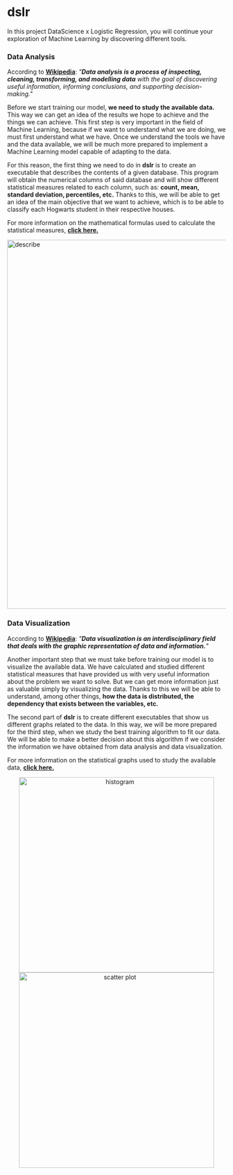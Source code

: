 # dslr
In this project DataScience x Logistic Regression, you will continue your exploration of Machine Learning by discovering different tools.

### Data Analysis
According to **[Wikipedia](https://en.wikipedia.org/wiki/Data_analysis)**: *"**Data analysis is a process of inspecting, cleaning, transforming, and modelling data** with the goal of discovering useful information, informing conclusions, and supporting decision-making."*<br>

Before we start training our model, **we need to study the available data.** This way we can get an idea of the results we hope to achieve and the things we can achieve. This first step is very important in the field of Machine Learning, because if we want to understand what we are doing, we must first understand what we have. Once we understand the tools we have and the data available, we will be much more prepared to implement a Machine Learning model capable of adapting to the data.<br>

For this reason, the first thing we need to do in **dslr** is to create an executable that describes the contents of a given database. This program will obtain the numerical columns of said database and will show different statistical measures related to each column, such as: **count, mean, standard deviation, percentiles, etc.** Thanks to this, we will be able to get an idea of the main objective that we want to achieve, which is to be able to classify each Hogwarts student in their respective houses.<br>

For more information on the mathematical formulas used to calculate the statistical measures, **[click here.](https://github.com/pgomez-a/dslr/tree/main/data_analysis)**

<img align="center" width="850" alt="describe" src="https://user-images.githubusercontent.com/74931024/173954822-fcbd2b72-fb09-48cb-a16e-a792dcb1197d.png">

### Data Visualization
According to **[Wikipedia](https://en.wikipedia.org/wiki/Data_and_information_visualization)**: *"**Data visualization is an interdisciplinary field that deals with the graphic representation of data and information.**"*

Another important step that we must take before training our model is to visualize the available data. We have calculated and studied different statistical measures that have provided us with very useful information about the problem we want to solve. But we can get more information just as valuable simply by visualizing the data. Thanks to this we will be able to understand, among other things, **how the data is distributed, the dependency that exists between the variables, etc.**<br>

The second part of **dslr** is to create different executables that show us different graphs related to the data. In this way, we will be more prepared for the third step, when we study the best training algorithm to fit our data. We will be able to make a better decision about this algorithm if we consider the information we have obtained from data analysis and data visualization.<br>

For more information on the statistical graphs used to study the available data, **[click here.](https://github.com/pgomez-a/dslr/tree/main/data_visualization)**

<div align="center">
<img width="450" alt="histogram" src="https://user-images.githubusercontent.com/74931024/174310059-afee3390-35db-4015-bf0c-2535967da865.png">
<img width="450" alt="scatter plot" src="https://user-images.githubusercontent.com/74931024/174310127-6d693c4a-5cc6-4d85-a851-860e4736f235.png">
